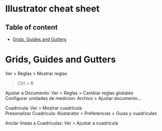 # Illustrator cheat sheet
## Table of content
- [Grids, Guides and Gutters](#grids,_guides_and_gutters)

# Grids, Guides and Gutters
Ver > Reglas > Mostrar reglas
> Ctrl + R

Ajustar a Documento: Ver > Reglas > Cambiar reglas globales   
Configurar unidades de medicion: Archivo > Ajustar documento...   

Cuadricula: Ver > Mostrar cuadrícula   
Presonalizar Cuadricula: Illustarator > Preferencias > Guias y cuadrículas   

Anclar lineas a Cuadriculas: Ver > Ajustar a cuadrícula
